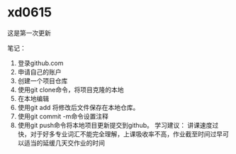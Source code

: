 # xd0615
这是第一次更新


笔记：
1. 登录github.com
2. 申请自己的账户
3. 创建一个项目仓库
4. 使用git clone命令，将项目克隆的本地
5. 在本地编辑
6. 使用git add 将修改后文件保存在本地仓库。
7. 使用git commit -m命令设置注释
8. 使用git push命令将本地项目更新提交到github。
学习建议：
讲课速度过快，对于好多专业词汇不能完全理解，上课吸收率不高，作业截至时间过早可以适当的延缓几天交作业的时间
